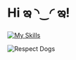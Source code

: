 # Hi ఇ ◝‿◜ ఇ! 

[![My Skills](https://skillicons.dev/icons?i=js,html,css,c,cpp,python,solidity,linux,latex,ipfs,bash,nodejs,pytorch&perline=3)](https://skillicons.dev)

![Respect Dogs](https://img.shields.io/badge/Respect-Dogs-ff69b4)

